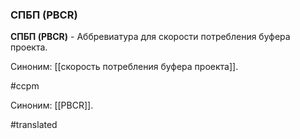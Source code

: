### СПБП (PBCR)

**СПБП (PBCR)** - Аббревиатура для скорости потребления буфера проекта.

Синоним: [[скорость потребления буфера проекта]].

#ccpm

Синоним: [[PBCR]].

#translated
